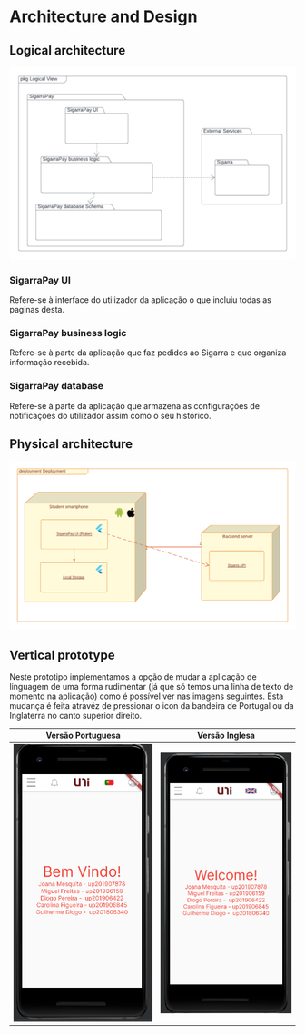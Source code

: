 # Architecture and Design

## Logical architecture

<img src = "../images/Logic_Architecture.png">

### SigarraPay UI
Refere-se à interface do utilizador da aplicação o que incluiu todas as paginas desta.

### SigarraPay business logic
Refere-se à parte da aplicação que faz pedidos ao Sigarra e que organiza informação recebida.

### SigarraPay database
Refere-se à parte da aplicação que armazena as configurações de notificações do utilizador assim como o seu histórico.


## Physical architecture

<img src = "../images/physical_architecture.png">

## Vertical prototype

Neste prototipo implementamos a opção de mudar a aplicação de linguagem de uma forma rudimentar (já que só temos uma linha de texto de momento na aplicação) como é possível ver nas imagens seguintes. Esta mudança é feita atravéz de pressionar o icon da bandeira de Portugal ou da Inglaterra no canto superior direito.

| Versão Portuguesa | Versão Inglesa |
|--|--|
| <img src = "../images/portuguese_version_vertical.png">| <img src = "../images/english_version_vertical.png">|

